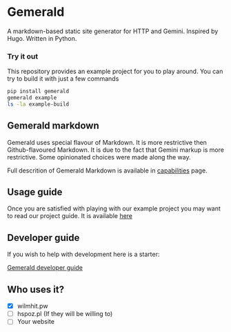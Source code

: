 # Gemerald #

A markdown-based static site generator for HTTP and Gemini. Inspired by Hugo. Written in Python.

### Try it out ###

This repository provides an example project for you to play around.
You can try to build it with just a few commands

```bash
pip install gemerald
gemerald example
ls -la example-build
```
## Gemerald markdown ##

Gemerald uses special flavour of Markdown. It is more restrictive then Github-flavoured Markdown.
It is due to the fact that Gemini markup is more restrictive.
Some opinionated choices were made along the way.

Full descrition of Gemerald Markdown is available in [capabilities](docs/capabilities.md) page.

## Usage guide ##

Once you are satisfied with playing with our example project you may want to read our project guide.
It is available [here](docs/usage_guide.md)

## Developer guide ##

If you wish to help with development here is a starter:

[Gemerald developer guide](docs/usage_guide.md)

## Who uses it? ##

 - [X] wilmhit.pw
 - [ ] hspoz.pl (If they will be willing to)
 - [ ] Your website
